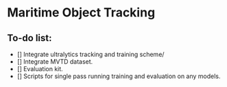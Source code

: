 # Maritime Object Tracking

## To-do list:
- [] Integrate ultralytics tracking and training scheme/
- [] Integrate MVTD dataset.
- [] Evaluation kit.
- [] Scripts for single pass running training and evaluation on any models.
